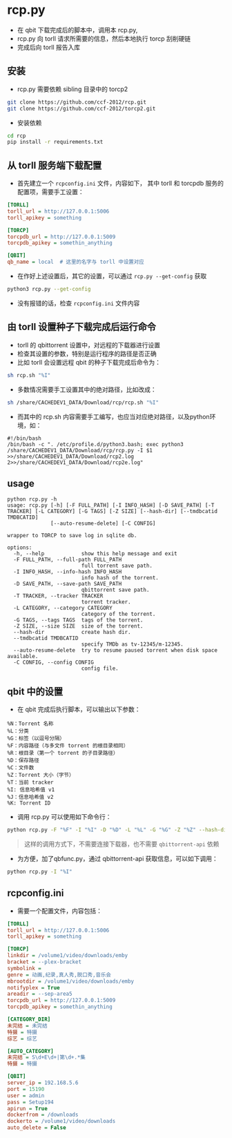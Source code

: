 # rcp.py 
* 在 qbit 下载完成后的脚本中，调用本 rcp.py,
* rcp.py 向 torll 请求所需要的信息，然后本地执行 torcp 刮削硬链
* 完成后向 torll 报告入库


## 安装
* rcp.py 需要依赖 sibling 目录中的 torcp2
```sh
git clone https://github.com/ccf-2012/rcp.git
git clone https://github.com/ccf-2012/torcp2.git

```
* 安装依赖
```sh
cd rcp
pip install -r requirements.txt
```

## 从 torll 服务端下载配置
* 首先建立一个 `rcpconfig.ini` 文件，内容如下， 其中 torll 和 torcpdb 服务的配置项，需要手工设置：
```ini
[TORLL]
torll_url = http://127.0.0.1:5006
torll_apikey = something

[TORCP]
torcpdb_url = http://127.0.0.1:5009
torcpdb_apikey = somethin_anything

[QBIT]
qb_name = local  # 这里的名字与 torll 中设置对应
```

* 在作好上述设置后，其它的设置，可以通过 `rcp.py --get-config` 获取
```sh
python3 rcp.py --get-config
```
* 没有报错的话，检查 `rcpconfig.ini` 文件内容


## 由 torll 设置种子下载完成后运行命令
* torll 的 qbittorrent 设置中，对远程的下载器进行设置
* 检查其设置的参数，特别是运行程序的路径是否正确
* 比如 torll 会设置远程 qbit 的种子下载完成后命令为：
```sh
sh rcp.sh "%I"
```
* 多数情况需要手工设置其中的绝对路径，比如改成：
```sh
sh /share/CACHEDEV1_DATA/Download/rcp/rcp.sh "%I"
```
* 而其中的 rcp.sh 内容需要手工编写，也应当对应绝对路径，以及python环境，如：
```
#!/bin/bash
/bin/bash -c ". /etc/profile.d/python3.bash; exec python3 /share/CACHEDEV1_DATA/Download/rcp/rcp.py -I $1 >>/share/CACHEDEV1_DATA/Download/rcp2.log 2>>/share/CACHEDEV1_DATA/Download/rcp2e.log"
```

## usage
```
python rcp.py -h
usage: rcp.py [-h] [-F FULL_PATH] [-I INFO_HASH] [-D SAVE_PATH] [-T TRACKER] [-L CATEGORY] [-G TAGS] [-Z SIZE] [--hash-dir] [--tmdbcatid TMDBCATID]
              [--auto-resume-delete] [-C CONFIG]

wrapper to TORCP to save log in sqlite db.

options:
  -h, --help            show this help message and exit
  -F FULL_PATH, --full-path FULL_PATH
                        full torrent save path.
  -I INFO_HASH, --info-hash INFO_HASH
                        info hash of the torrent.
  -D SAVE_PATH, --save-path SAVE_PATH
                        qbittorrent save path.
  -T TRACKER, --tracker TRACKER
                        torrent tracker.
  -L CATEGORY, --category CATEGORY
                        category of the torrent.
  -G TAGS, --tags TAGS  tags of the torrent.
  -Z SIZE, --size SIZE  size of the torrent.
  --hash-dir            create hash dir.
  --tmdbcatid TMDBCATID
                        specify TMDb as tv-12345/m-12345.
  --auto-resume-delete  try to resume paused torrent when disk space available.
  -C CONFIG, --config CONFIG
                        config file.
```

## qbit 中的设置
* 在 qbit 完成后执行脚本，可以输出以下参数：
```
%N：Torrent 名称
%L：分类
%G：标签（以逗号分隔）
%F：内容路径（与多文件 torrent 的根目录相同）
%R：根目录（第一个 torrent 的子目录路径）
%D：保存路径
%C：文件数
%Z：Torrent 大小（字节）
%T：当前 tracker
%I: 信息哈希值 v1
%J：信息哈希值 v2
%K: Torrent ID
```

* 调用 rcp.py 可以使用如下命令行：
```sh
python rcp.py -F "%F" -I "%I" -D "%D" -L "%L" -G "%G" -Z "%Z" --hash-dir
```
> 这样的调用方式下，不需要连接下载器，也不需要 `qbittorrent-api` 依赖

* 为方便，加了qbfunc.py，通过 qbittorrent-api 获取信息，可以如下调用：
```sh
python rcp.py -I "%I"
```

## rcpconfig.ini
* 需要一个配置文件，内容包括：
```ini
[TORLL]
torll_url = http://127.0.0.1:5006
torll_apikey = something

[TORCP]
linkdir = /volume1/video/downloads/emby
bracket = --plex-bracket
symbolink =
genre = 动画,纪录,真人秀,脱口秀,音乐会
mbrootdir = /volume1/video/downloads/emby
notifyplex = True
areadir = --sep-area5
torcpdb_url = http://127.0.0.1:5009
torcpdb_apikey = somethin_anything

[CATEGORY_DIR]
未完结 = 未完结
特摄 = 特摄
综艺 = 综艺

[AUTO_CATEGORY]
未完结 = S\d+E\d+|第\d+.*集
特摄 = 特摄

[QBIT]
server_ip = 192.168.5.6
port = 15190
user = admin
pass = Setup194
apirun = True
dockerfrom = /downloads
dockerto = /volume1/video/downloads
auto_delete = False
```

